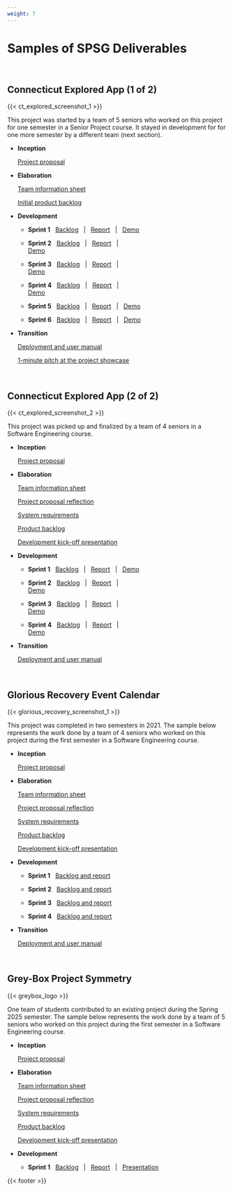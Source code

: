 ```yaml
---
weight: 7
---
```


# Samples of SPSG Deliverables

&nbsp;

## Connecticut Explored App (1 of 2)

{{< ct_explored_screenshot_1 >}}

This project was started by a team of 5 seniors who worked on this project for one semester in a Senior Project course. It stayed in development for for one more semester by a different team (next section).  

- **Inception**

	[Project proposal](</files/samples/CTExplored/inception/CT Explored Scavenger Hunt App proposal.pdf>)


- **Elaboration**

	[Team information sheet](</files/samples/CTExplored/elaboration/Team Info Sheet.pdf>)

	[Initial product backlog](</files/samples/CTExplored/elaboration/Backlog- Mad Hatterz.pdf>)



- **Development**

	- **Sprint 1** &nbsp; 
		[Backlog](</files/samples/CTExplored/development/Sprint 1 Github.pdf>)
		 &nbsp; | &nbsp; 
		[Report](</files/samples/CTExplored/development/Sprint 1 Report- Mad Hatterz.pdf>) 
		&nbsp; | &nbsp; 
		[Demo](<https://www.youtube.com/watch?v=TuVfij33cLQ>)


	- **Sprint 2** &nbsp; 
		[Backlog](</files/samples/CTExplored/development/Sprint 2 Github.pdf>)
		 &nbsp; | &nbsp; 
		[Report](</files/samples/CTExplored/development/Sprint 2 Report- Mad Hatterz.pdf>)
		 &nbsp; | &nbsp; 	
		[Demo](<https://www.youtube.com/watch?v=X49oR4IbAVE>)


	- **Sprint 3** &nbsp; 
		[Backlog](</files/samples/CTExplored/development/Sprint 3 Github.pdf>)
		 &nbsp; | &nbsp; 
		[Report](</files/samples/CTExplored/development/Sprint 3 Report- Mad Hatterz.pdf>)
		 &nbsp; | &nbsp; 	
		[Demo](<https://www.youtube.com/watch?v=4bjqlWUbioI>)


	- **Sprint 4** &nbsp; 
		[Backlog](</files/samples/CTExplored/development/Sprint 4 Github.pdf>)
		 &nbsp; | &nbsp; 
		[Report](</files/samples/CTExplored/development/Sprint 4 Report- Mad Hatterz.pdf>)
		 &nbsp; | &nbsp; 	
		[Demo](<https://www.youtube.com/watch?v=90EBR0O156k>)


	- **Sprint 5** &nbsp; 
		[Backlog](</files/samples/CTExplored/development/Sprint 5 Github.pdf>)
		 &nbsp; | &nbsp; 
		[Report](</files/samples/CTExplored/development/Sprint 5 Report- Mad Hatterz.pdf>)
		 &nbsp; | &nbsp; 
		[Demo](<https://www.youtube.com/watch?v=HYHibx_n5QI>)


	- **Sprint 6** &nbsp; 
		[Backlog](</files/samples/CTExplored/development/Sprint 6 Github.pdf>)
		 &nbsp; | &nbsp; 
		[Report](</files/samples/CTExplored/development/Sprint 6 Report- Mad Hatterz.pdf>)
		 &nbsp; | &nbsp; 
		[Demo](<https://www.youtube.com/watch?v=FUEUIor3nUQ>)

- **Transition**

	[Deployment and user manual](</files/samples/CTExplored/transition/User Manual- Mad Hatterz.pdf>)

	[1-minute pitch at the project showcase](</files/samples/CTExplored/transition/Pitch.pdf>)

&nbsp;



## Connecticut Explored App (2 of 2)

{{< ct_explored_screenshot_2 >}}

This project was picked up and finalized by a team of 4 seniors in a Software Engineering course.   

- **Inception**

	[Project proposal](</files/samples/CTExplored2/inception/Ct Explored Scavenger Hunt App_SoftwareProjectProposal.pdf>)


- **Elaboration**

	[Team information sheet](</files/samples/CTExplored2/elaboration/Project Team Info Sheet.pdf>)

	[Project proposal reflection](</files/samples/CTExplored2/elaboration/Project proposal reflection.pdf>)

	[System requirements](</files/samples/CTExplored2/elaboration/System Requirements.pdf>)

	[Product backlog](</files/samples/CTExplored2/elaboration/Product Backlog.pdf>)

	[Development kick-off presentation](</files/samples/CTExplored2/elaboration/Project kickoff presentation.pdf>)




- **Development**

	- **Sprint 1** &nbsp; 
		[Backlog](</files/samples/CTExplored2/development/Sprint 1 backlog.pdf>)
		 &nbsp; | &nbsp; 
		[Report](</files/samples/CTExplored2/development/Sprint 1 report.pdf>) 
		&nbsp; | &nbsp; 
		[Demo](<https://www.youtube.com/watch?v=7OlGan96Tvs>)


	- **Sprint 2** &nbsp; 
		[Backlog](</files/samples/CTExplored2/development/Sprint 2 backlog.pdf>)
		 &nbsp; | &nbsp; 
		[Report](</files/samples/CTExplored2/development/Sprint 2 report.pdf>)
		 &nbsp; | &nbsp; 	
		[Demo](<https://www.youtube.com/watch?v=kYbdmChknOE>)


	- **Sprint 3** &nbsp; 
		[Backlog](</files/samples/CTExplored2/development/Sprint 3 backlog.pdf>)
		 &nbsp; | &nbsp; 
		[Report](</files/samples/CTExplored2/development/Sprint 3 report.pdf>)
		 &nbsp; | &nbsp; 	
		[Demo](<https://www.youtube.com/watch?v=mBIFi57oAjI>)


	- **Sprint 4** &nbsp; 
		[Backlog](</files/samples/CTExplored2/development/Sprint 4 backlog.pdf>)
		 &nbsp; | &nbsp; 
		[Report](</files/samples/CTExplored2/development/Sprint 4 report.pdf>)
		 &nbsp; | &nbsp; 	
		[Demo](<https://www.youtube.com/watch?v=VT4_wutXQik>)


- **Transition**

	[Deployment and user manual](</files/samples/CTExplored2/transition/User Manual.pdf>)


&nbsp;




## Glorious Recovery Event Calendar

{{< glorious_recovery_screenshot_1 >}}

This project was completed in two semesters in 2021. The sample below represents the work done by a team of 4 seniors who worked on this project during the first semester in a Software Engineering course. 

- **Inception**

	[Project proposal](</files/samples/GloriousRecovery/inception/Glorious Recovery project proposal.pdf>)


- **Elaboration**

	[Team information sheet](</files/samples/GloriousRecovery/elaboration/Team Info Sheet.pdf>)

	[Project proposal reflection](</files/samples/GloriousRecovery/elaboration/Project proposal reflection.pdf>)

	[System requirements](</files/samples/GloriousRecovery/elaboration/System Requirements.pdf>)

	[Product backlog](</files/samples/GloriousRecovery/elaboration/Product Backlog.pdf>)

	[Development kick-off presentation](</files/samples/GloriousRecovery/elaboration/Development kick-off presentation.pdf>)



- **Development**

	- **Sprint 1** &nbsp; 
		[Backlog and report](</files/samples/GloriousRecovery/development/Sprint 1 report.pdf>)

	- **Sprint 2** &nbsp; 
		[Backlog and report](</files/samples/GloriousRecovery/development/Sprint 2 report.pdf>)

	- **Sprint 3** &nbsp; 
		[Backlog and report](</files/samples/GloriousRecovery/development/Sprint 3 report.pdf>)

	- **Sprint 4** &nbsp; 
		[Backlog and report](</files/samples/GloriousRecovery/development/Sprint 4 report.pdf>)

- **Transition**

	[Deployment and user manual](</files/samples/GloriousRecovery/transition/User Manual.pdf>)



&nbsp;




## Grey-Box Project Symmetry

{{< greybox_logo >}}


One team of students contributed to an existing project during the Spring 2025 semester. The sample below represents the work done by a team of 5 seniors who worked on this project during the first semester in a Software Engineering course. 

- **Inception**

	[Project proposal](</files/samples/Grey-Box/inception/Grey-box.Symmetry.SoftwareProjectProposal.2025.pdf>)


- **Elaboration**

	[Team information sheet](</files/samples/Grey-Box/elaboration/team agreement.pdf>)

	[Project proposal reflection](</files/samples/Grey-Box/elaboration/Project proposal reflection.pdf>)

	[System requirements](</files/samples/Grey-Box/elaboration/System Requirements.pdf>)

	[Product backlog](</files/samples/Grey-Box/elaboration/Product Backlog.pdf>)

	[Development kick-off presentation](</files/samples/Grey-Box/elaboration/Development kickoff.pdf>)



- **Development**

	- **Sprint 1** &nbsp; 
		[Backlog](</files/samples/Grey-Box/development/Sprint1 ProductBacklog.pdf>)
		 &nbsp; | &nbsp; 
		[Report](</files/samples/Grey-Box/development/Sprint1 report.pdf>) 
		&nbsp; | &nbsp; 
		[Presentation](</files/samples/Grey-Box/development/Sprint1 retrospective.pdf>)

<!--
	- **Sprint 2** &nbsp; 
		[Backlog](</files/samples/CTExplored2/development/Sprint 2 backlog.pdf>)
		 &nbsp; | &nbsp; 
		[Report](</files/samples/CTExplored2/development/Sprint 2 report.pdf>)
		 &nbsp; | &nbsp; 	
		[Demo](<https://www.youtube.com/watch?v=kYbdmChknOE>)


	- **Sprint 3** &nbsp; 
		[Backlog](</files/samples/CTExplored2/development/Sprint 3 backlog.pdf>)
		 &nbsp; | &nbsp; 
		[Report](</files/samples/CTExplored2/development/Sprint 3 report.pdf>)
		 &nbsp; | &nbsp; 	
		[Demo](<https://www.youtube.com/watch?v=mBIFi57oAjI>)


	- **Sprint 4** &nbsp; 
		[Backlog](</files/samples/CTExplored2/development/Sprint 4 backlog.pdf>)
		 &nbsp; | &nbsp; 
		[Report](</files/samples/CTExplored2/development/Sprint 4 report.pdf>)
		 &nbsp; | &nbsp; 	
		[Demo](<https://www.youtube.com/watch?v=VT4_wutXQik>)



- **Transition**

	[Deployment and user manual](</files/samples/GloriousRecovery/transition/User Manual.pdf>)


-->

{{< footer >}}

